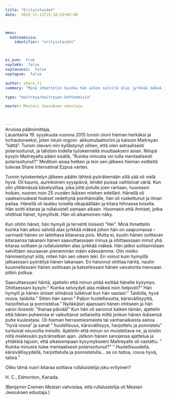 ```yaml
---
title: "Erityistaidot"
date:  2015-11-13T15:18:25+02:00



menu:
  kohtaamisia:
    identifier: "erityistaidot"



ei_pvm:  true
naytakk:  false
naytavuosi:  false
naytapvm:  false

author: share.fi
summary: "Minä ihmettelin kuinka hän aikoo selvitä alas jyrkkää mäkeä johon hän on saapumassa – varmasti hänen on laitettava kitaransa pois. Mutta ei, kuulin hänen soittavan kitaraansa takanani hänen saavuttaessaan minua ja ohittaessaan minut yhä kitaraa soittaen ja rullaluistellen alas jyrkkää mäkeä."

type: "maitreya/maitreyan-kohtaamisia"

master: Mestari Jeesuksen edustaja


 
---
```

<p style="margin-top:-15px;">Arvoisa päätoimittaja,<br>
Lauantaina 19. syyskuuta vuonna 2015 tunsin oloni hieman herkäksi ja turhautuneeksi, joten istuin orgoni- akkumulaattoriini ja katsoin Maitreyan ”kättä”. Tunsin olevani niin kyllästynyt siihen, että olen astraalisesti polarisoitunut, ja tahdoin todella työskennellä muuttaakseni asian. Niinpä kysyin Maitreyalta pääni sisällä, ”Kuinka minusta voi tulla mentaalisesti polarisoitunut?” Meditoin asiaa hetken ja tein sen jälkeen hieman esitteitä tulevaa Share Internatinal Ezpoa varten.</p>
<p>Tunnin työskentelyn jälkeen päätin lähteä pyöräilemään sillä sää oli vielä hyvä. Oli kaunis, aurinkoinen syyspäivä, lehdet puissa vaihtoivat väriä. Kun olin ylittämässä kävelysiltaa, joka johti polulle joen rantaan, huomasin hoikan, nuoren noin 25 vuoden ikäisen miehen edelläni. Hänellä oli vaaleanruskeat hiukset vedettynä ponihännälle, hän oli ruskettunut ja ilman paitaa. Hänellä oli laukku toisella olkapäällään ja kitara hihnassa toisella. Hän soitti kitaraa ja rullaluisteli samaan aikaan. Huomasin että ihmiset, jotka ohittivat hänet, hymyilivät. Hän oli aikamoinen näky.</p>
<p>Kun ohitin hänet, hän hymyili ja tervehti iloisesti ”Hei”. Minä ihmettelin kuinka hän aikoo selvitä alas jyrkkää mäkeä johon hän on saapumassa – varmasti hänen on laitettava kitaransa pois. Mutta ei, kuulin hänen soittavan kitaraansa takanani hänen saavuttaessaan minua ja ohittaessaan minut yhä kitaraa soittaen ja rullaluistellen alas jyrkkää mäkeä. Hän jatkoi soittamistaan selvittäen seuraavan pienemmän mäen edessämme. Olin melko hämmentynyt siitä, miten hän sen oikein teki. En voinut kuin hymyillä jatkaessani pyöräilyä hänen takanaan. En halunnut ohittaa häntä, nautin kuunnellessani hänen soittoaan ja katsellessani hänen vaivatonta menoaan pitkin polkua.</p>
<p>Saavuttaessani häntä, ajattelin että minun pitää esittää hänelle kysymys. Ohittaessani kysyin:” Kuinka selviydyit alas mäkeä noin helposti?” Hän hymyili ja hänen siniset silmänsä tuikkivat kun hän vastasi:” Taidolla, hyvä rouva, taidolla.” Sitten hän sanoi:” Paljon huolellisuutta, kärsivällisyyttä, harjoittelua ja ponnistelua.” Nyökkäsin ajaessani hänen ohitseen ja hän sanoi iloisesti: ”Ihanaa päivää!” Kun hän oli sanonut kaiken tämän, ajattelin että hänen puheensa ei vaikuttanut sellaiselta miltä jonkun hänen ikäisensä puhe kuulostaisi. Oli hieman herrasmiesmaista tai vanhanaikaista sanoa ”hyvä rouva” ja sanat ” huolellisuus, kärsivällisyys, harjoittelu ja ponnistelu” tuntuivat neuvoilta minulle. Ajattelin että minun on muistettava ne, ja toistin niitä mielessäni pyörämatkan ajan. Jatkoin hänen sanojensa ajattelua ja yhtäkkiä tajusin, että aikaisempaan kysymykseeni Maitreyalle oli vastattu. ” Kuinka minusta tulee mentaalisesti polarisoitunut?” ” Huolellisuudella, kärsivällisyydellä, harjoittelulla ja ponnistelulla… se on taitoa, rouva hyvä, taitoa.”</p>
<p>Oliko tämä nuori kitaraa soittava rullaluistelija joku erityinen?</p>
<p>H. C., Edmonton, Kanada.</p>
<p>(Benjamin Cremen Mestari vahvistaa, että rullaluistelija oli Mestari Jeesuksen edustaja.)</p>